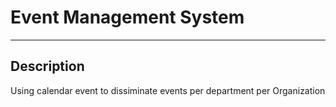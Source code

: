 # Event Management System

---

## Description

Using calendar event to dissiminate events per department per Organization

